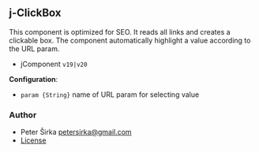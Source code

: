 ## j-ClickBox

This component is optimized for SEO. It reads all links and creates a clickable box. The component automatically highlight a value according to the URL param.

- jComponent `v19|v20`

__Configuration__:

- `param {String}` name of URL param for selecting value

### Author

- Peter Širka <petersirka@gmail.com>
- [License](https://www.totaljs.com/license/)